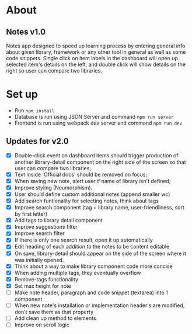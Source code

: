 # About

## Notes v1.0

Notes app designed to speed up learning process by entering general info about given library, framework or any other tool in general as well as some code snippets.
Single click on item labels in the dashboard will open up selected item's details on the left, and double click will show details on the right so user can compare two libraries.

# Set up

- Run `npm install`
- Database is run using JSON Server and command `npm run server`
- Frontend is run using webpack dev server and command `npm run dev`

## Updates for v2.0

- [x] Double-click event on dashboard items should trigger production of another library-detail component on the right side of the screen so that user can compare two libraries;
- [x] Text inside 'Official docs' should be removed on focus;
- [x] When saving new note, alert user if name of library isn't defined;
- [x] Improve styling (Neumorphism).
- [x] User should define custom additional notes (append smaller wc)
- [x] Add search funtionality for selecting notes, think about tags
- [x] Improve search component (tag + library name, user-friendliness, sort by first letter)
- [x] Add tags to library detail component
- [x] Improve suggestions filter
- [x] Improve search filter
- [x] If there is only one search result, open it up automatically
- [x] Edit heading of each addition to the notes to be content editable
- [x] On save, library-detail should appear on the side of the screen where it was initially opened.
- [x] Think about a way to make library component code more concise
- [x] When adding multiple tags, they eventually overflow
- [x] Remove-tags functionality
- [x] Set max height for note
- [ ] Make note header, paragraph and code snippet (textarea) into 1 component
- [ ] When new note's installation or implementation header's are modified, don't save them as that property
- [ ] Add clean up method to elements 
- [ ] Improve on scroll logic

